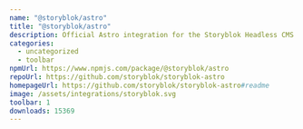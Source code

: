 ```yaml
---
name: "@storyblok/astro"
title: "@storyblok/astro"
description: Official Astro integration for the Storyblok Headless CMS
categories:
  - uncategorized
  - toolbar
npmUrl: https://www.npmjs.com/package/@storyblok/astro
repoUrl: https://github.com/storyblok/storyblok-astro
homepageUrl: https://github.com/storyblok/storyblok-astro#readme
image: /assets/integrations/storyblok.svg
toolbar: 1
downloads: 15369
---
```

